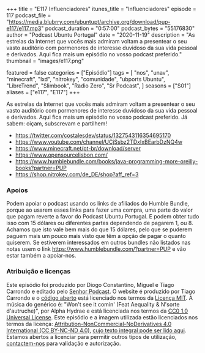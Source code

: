 +++
title = "E117 Influenciadores"
itunes_title = "Influenciadores"
episode = 117
podcast_file = "https://media.blubrry.com/ubuntupt/archive.org/download/pup-e117/e117.mp3"
podcast_duration = "0:57:00"
podcast_bytes = "55176830"
author = "Podcast Ubuntu Portugal"
date = "2020-11-19"
description = "As estrelas da Internet que vocês mais admiram voltam a presentear o seu vasto auditório com pormenores de interesse duvidoso da sua vida pessoal e derivados. Aqui fica mais um episódio no vosso podcast preferido."
thumbnail = "images/e117.png"

featured = false
categories = ["Episódio"]
tags = [
  "nos",
  "unav",
  "minecraft",
  "lxd",
  "nitrokey",
  "comunidade",
  "ubports Ubuntu",
  "LibreTrend",
  "Slimbook",
  "Radio Zero",
  "Sr Podcast",
]
seasons = ["S01"]
aliases = ["e117", "E117"]
+++

As estrelas da Internet que vocês mais admiram voltam a presentear o seu vasto auditório com pormenores de interesse duvidoso da sua vida pessoal e derivados. Aqui fica mais um episódio no vosso podcast preferido.
Já sabem: oiçam, subscrevam e partilhem!

* https://twitter.com/costalesdev/status/1327543116354695170
* https://www.youtube.com/channel/UCjSsbz2TDxIxBEarbDzNQ4w
* https://www.minecraft.net/pt-br/download/server
* https://www.opensourcelisbon.com/
* https://www.humblebundle.com/books/java-programming-more-oreilly-books?partner=PUP
* https://shop.nitrokey.com/de_DE/shop?aff_ref=3



### Apoios
Podem apoiar o podcast usando os links de afiliados do Humble Bundle, porque ao usarem esses links para fazer uma compra, uma parte do valor que pagam reverte a favor do Podcast Ubuntu Portugal.
E podem obter tudo isso com 15 dólares ou diferentes partes dependendo de pagarem 1, ou 8.
Achamos que isto vale bem mais do que 15 dólares, pelo que se puderem paguem mais um pouco mais visto que têm a opção de pagar o quanto quiserem.
Se estiverem interessados em outros bundles não listados nas notas usem o link https://www.humblebundle.com/?partner=PUP e vão estar também a apoiar-nos.

### Atribuição e licenças
Este episódio foi produzido por Diogo Constantino, Miguel e Tiago Carrondo e editado pelo [Senhor Podcast](https://senhorpodcast.pt/).
O website é produzido por Tiago Carrondo e o [código aberto](https://gitlab.com/podcastubuntuportugal/website) está licenciado nos termos da [Licença MIT](https://gitlab.com/podcastubuntuportugal/website/main/LICENSE).
A música do genérico é: "Won't see it comin' (Feat Aequality & N'sorte d'autruche)", por Alpha Hydrae e está licenciada nos termos da [CC0 1.0 Universal License](https://creativecommons.org/publicdomain/zero/1.0/).
Este episódio e a imagem utilizada estão licenciados nos termos da licença: [Attribution-NonCommercial-NoDerivatives 4.0 International (CC BY-NC-ND 4.0)](https://creativecommons.org/licenses/by-nc-nd/4.0/), [cujo texto integral pode ser lido aqui](https://creativecommons.org/licenses/by-nc-nd/4.0/legalcode). Estamos abertos a licenciar para permitir outros tipos de utilização, [contactem-nos](https://podcastubuntuportugal.org/contactos) para validação e autorização.

